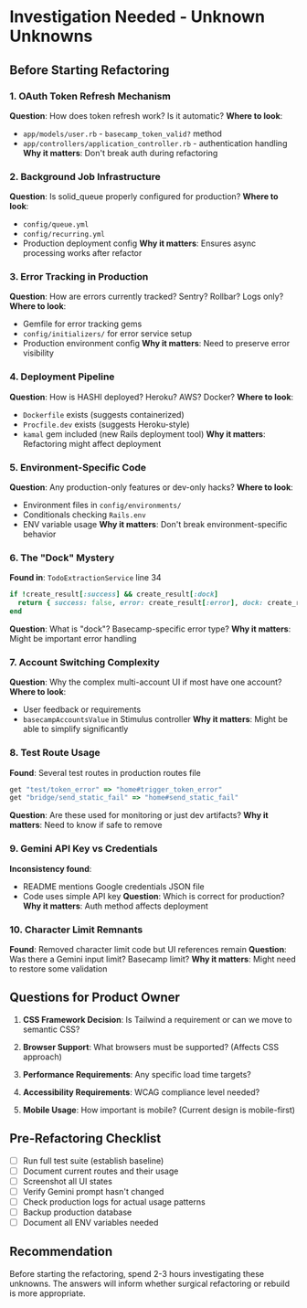 # Investigation Needed - Unknown Unknowns

## Before Starting Refactoring

### 1. OAuth Token Refresh Mechanism
**Question**: How does token refresh work? Is it automatic?
**Where to look**: 
- `app/models/user.rb` - `basecamp_token_valid?` method
- `app/controllers/application_controller.rb` - authentication handling
**Why it matters**: Don't break auth during refactoring

### 2. Background Job Infrastructure
**Question**: Is solid_queue properly configured for production?
**Where to look**:
- `config/queue.yml`
- `config/recurring.yml` 
- Production deployment config
**Why it matters**: Ensures async processing works after refactor

### 3. Error Tracking in Production
**Question**: How are errors currently tracked? Sentry? Rollbar? Logs only?
**Where to look**:
- Gemfile for error tracking gems
- `config/initializers/` for error service setup
- Production environment config
**Why it matters**: Need to preserve error visibility

### 4. Deployment Pipeline
**Question**: How is HASHI deployed? Heroku? AWS? Docker?
**Where to look**:
- `Dockerfile` exists (suggests containerized)
- `Procfile.dev` exists (suggests Heroku-style)
- `kamal` gem included (new Rails deployment tool)
**Why it matters**: Refactoring might affect deployment

### 5. Environment-Specific Code
**Question**: Any production-only features or dev-only hacks?
**Where to look**:
- Environment files in `config/environments/`
- Conditionals checking `Rails.env`
- ENV variable usage
**Why it matters**: Don't break environment-specific behavior

### 6. The "Dock" Mystery
**Found in**: `TodoExtractionService` line 34
```ruby
if !create_result[:success] && create_result[:dock]
  return { success: false, error: create_result[:error], dock: create_result[:dock] }
end
```
**Question**: What is "dock"? Basecamp-specific error type?
**Why it matters**: Might be important error handling

### 7. Account Switching Complexity
**Question**: Why the complex multi-account UI if most have one account?
**Where to look**:
- User feedback or requirements
- `basecampAccountsValue` in Stimulus controller
**Why it matters**: Might be able to simplify significantly

### 8. Test Route Usage
**Found**: Several test routes in production routes file
```ruby
get "test/token_error" => "home#trigger_token_error"
get "bridge/send_static_fail" => "home#send_static_fail"
```
**Question**: Are these used for monitoring or just dev artifacts?
**Why it matters**: Need to know if safe to remove

### 9. Gemini API Key vs Credentials
**Inconsistency found**:
- README mentions Google credentials JSON file
- Code uses simple API key
**Question**: Which is correct for production?
**Why it matters**: Auth method affects deployment

### 10. Character Limit Remnants
**Found**: Removed character limit code but UI references remain
**Question**: Was there a Gemini input limit? Basecamp limit?
**Why it matters**: Might need to restore some validation

## Questions for Product Owner

1. **CSS Framework Decision**: Is Tailwind a requirement or can we move to semantic CSS?

2. **Browser Support**: What browsers must be supported? (Affects CSS approach)

3. **Performance Requirements**: Any specific load time targets?

4. **Accessibility Requirements**: WCAG compliance level needed?

5. **Mobile Usage**: How important is mobile? (Current design is mobile-first)

## Pre-Refactoring Checklist

- [ ] Run full test suite (establish baseline)
- [ ] Document current routes and their usage
- [ ] Screenshot all UI states
- [ ] Verify Gemini prompt hasn't changed
- [ ] Check production logs for actual usage patterns
- [ ] Backup production database
- [ ] Document all ENV variables needed

## Recommendation

Before starting the refactoring, spend 2-3 hours investigating these unknowns. The answers will inform whether surgical refactoring or rebuild is more appropriate.